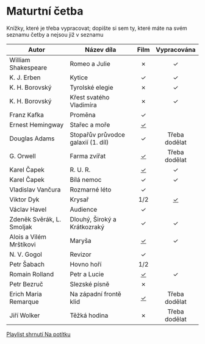 # Maturtní četba

Knížky, které je třeba vypracovat; dopište si sem ty, které máte na svém seznamu četby a nejsou již v seznamu

| Autor | Název díla | Film | Vypracována |
| ----- | ---------- | :--: | :---------: |
| William Shakespeare | Romeo a Julie  | &cross; | &check; |
| K. J. Erben | Kytice | &check; | &check; |
| K. H. Borovský | Tyrolské elegie | &cross; | &check; |
| K. H. Borovský | Křest svatého Vladimíra | &cross; | &check; |
| Franz Kafka | Proměna | &check; |  |
| Ernest Hemingway | Stařec a moře | [&check;](https://www.youtube.com/watch?v=VQstxS8sl-E&ab_channel=F%C3%A9nixProDabing) |  |
| Douglas Adams | Stopařův průvodce galaxií (1. díl) | &check; | Třeba dodělat |
| G. Orwell | Farma zvířat | [&check;](https://www.youtube.com/watch?v=5kVPz2_GEbc&ab_channel=TheTomasa11) | Třeba dodělat |
| Karel Čapek | R. U. R. | [&check;](https://www.youtube.com/watch?v=ZkPqmM7Q0rk&ab_channel=Rossum%27sUniversalRobots) | &check; |
| Karel Čapek | Bílá nemoc | &check; | &check; |
| Vladislav Vančura | Rozmarné léto | &check; | |
| Viktor Dyk | Krysař | 1/2 | [&check;](https://youtu.be/mPS_TGYLYYk) |
| Václav Havel | Audience | &check; |  |
| Zdeněk Svěrák, L. Smoljak | Dlouhý, Široký a Krátkozraký | &check; | &check; |
| Alois a Vilém Mrštíkovi | Maryša | [&check;](https://www.youtube.com/watch?v=5co16wRPr-U&ab_channel=%C4%8Cesk%C3%A1filmov%C3%A1klasika) | &check; |
| N. V. Gogol | Revizor | &check; | |
| Petr Šabach | Hovno hoří | 1/2 | |
| Romain Rolland | Petr a Lucie | [&check;](https://www.youtube.com/watch?v=D7qdACG10d4&ab_channel=PatrikBolje%C5%A1%C3%ADk) | &check; |
| Petr Bezruč | Slezské písně | &cross; |  |
| Erich Maria Remarque | Na západní frontě klid | [&check;](https://www.youtube.com/watch?v=Yb7d_yA3SAk&ab_channel=Vlkous100) | Třeba dodělat |
| Jiří Wolker | Těžká hodina | &cross; | Třeba dodělat |

[Playlist shrnutí Na potítku](https://youtube.com/playlist?list=PLw0jt4j86rGk1U6ZAphqSvWtVFjxd_6VM)
